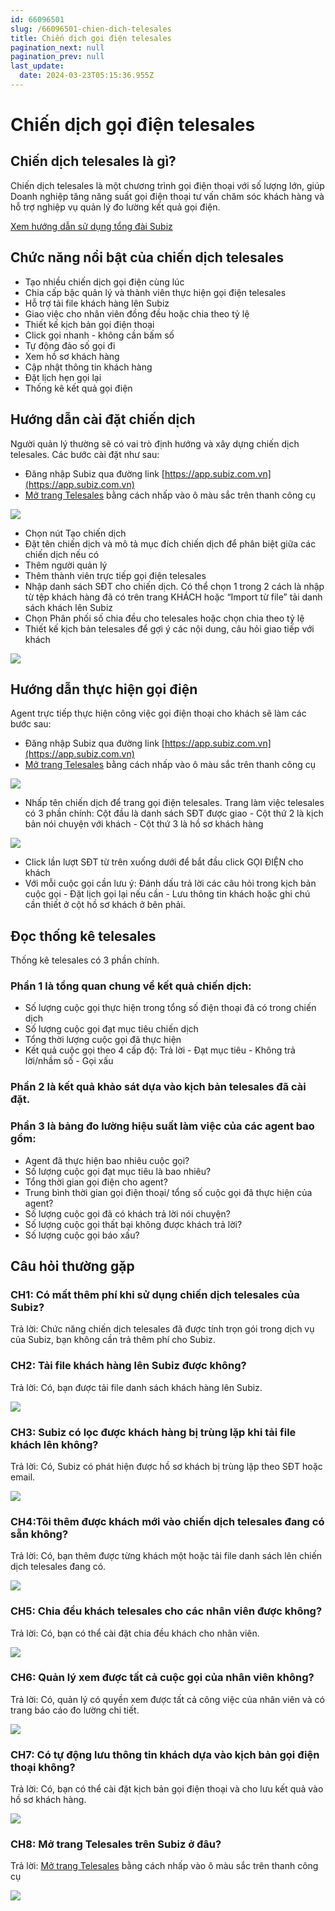 ```yaml
---
id: 66096501
slug: /66096501-chien-dich-telesales
title: Chiến dịch gọi điện telesales
pagination_next: null
pagination_prev: null
last_update:
  date: 2024-03-23T05:15:36.955Z
---
```


# Chiến dịch gọi điện telesales

## Chiến dịch telesales là gì?




Chiến dịch telesales là một chương trình gọi điện thoại với số lượng lớn, giúp Doanh nghiệp tăng năng suất gọi điện thoại tư vấn chăm sóc khách hàng và hỗ trợ nghiệp vụ quản lý đo lường kết quả gọi điện.



[Xem hướng dẫn sử dụng tổng đài Subiz](https://subiz.com.vn/docs/900316123-su-dung-tong-dai)
## Chức năng nổi bật của chiến dịch telesales


- Tạo nhiều chiến dịch gọi điện cùng lúc
- Chia cấp bậc quản lý và thành viên thực hiện gọi điện telesales
- Hỗ trợ tải file khách hàng lên Subiz
- Giao việc cho nhân viên đồng đều hoặc chia theo tỷ lệ
- Thiết kế kịch bản gọi điện thoại
- Click gọi nhanh - không cần bấm số
- Tự động đảo số gọi đi
- Xem hồ sơ khách hàng
- Cập nhật thông tin khách hàng
- Đặt lịch hẹn gọi lại
- Thống kê kết quả gọi điện
## Hướng dẫn cài đặt chiến dịch


Người quản lý thường sẽ có vai trò định hướng và xây dựng chiến dịch telesales. Các bước cài đặt như sau:

- Đăng nhập Subiz qua đường link [https://app.subiz.com.vn](https://app.subiz.com.vn)
- [Mở trang Telesales](https://app.subiz.com.vn/telesale-list) bằng cách nhấp vào ô màu sắc trên thanh công cụ


![](https://vcdn.subiz-cdn.com/file/b341073c1b70e2c652baefe2d9941a4b13ea659ec99c2680607a7b0f3b7db9c9_acpxkgumifuoofoosble)
- Chọn nút Tạo chiến dịch
- Đặt tên chiến dịch và mô tả mục đích chiến dịch để phân biệt giữa các chiến dịch nếu có
- Thêm người quản lý
- Thêm thành viên trực tiếp gọi điện telesales
- Nhập danh sách SĐT cho chiến dịch. Có thể chọn 1 trong 2 cách là nhập từ tệp khách hàng đã có trên trang KHÁCH hoặc “Import từ file” tải danh sách khách lên Subiz
- Chọn Phân phối số chia đều cho telesales hoặc chọn chia theo tỷ lệ
- Thiết kế kịch bản telesales để gợi ý các nội dung, câu hỏi giao tiếp với khách


![](https://vcdn.subiz-cdn.com/file/90397674fc9c65428f696513abe5ceaf28a2565bb249ffe7a60cac10d66d51f8_acpxkgumifuoofoosble)
## Hướng dẫn thực hiện gọi điện


Agent trực tiếp thực hiện công việc gọi điện thoại cho khách sẽ làm các bước sau:

- Đăng nhập Subiz qua đường link [https://app.subiz.com.vn](https://app.subiz.com.vn)
- [Mở trang Telesales](https://app.subiz.com.vn/telesale-list) bằng cách nhấp vào ô màu sắc trên thanh công cụ


![](https://vcdn.subiz-cdn.com/file/b341073c1b70e2c652baefe2d9941a4b13ea659ec99c2680607a7b0f3b7db9c9_acpxkgumifuoofoosble)
- Nhấp tên chiến dịch để trang gọi điện telesales. Trang làm việc telesales có 3 phần chính: Cột đầu là danh sách SĐT được giao - Cột thứ 2 là kịch bản nói chuyện với khách - Cột thứ 3 là hồ sơ khách hàng


![](https://vcdn.subiz-cdn.com/file/a045d7c008068b7ba91883fa0a34e686a03f8dac50a6205154bf938fd56896c7_acpxkgumifuoofoosble)
- Click lần lượt SĐT từ trên xuống dưới để bắt đầu click GỌI ĐIỆN cho khách
- Với mỗi cuộc gọi cần lưu ý: Đánh dấu trả lời các câu hỏi trong kịch bản cuộc gọi - Đặt lịch gọi lại nếu cần - Lưu thông tin khách hoặc ghi chú cần thiết ở cột hồ sơ khách ở bên phải.
## Đọc thống kê telesales


Thống kê telesales có 3 phần chính.
### Phần 1 là tổng quan chung về kết quả chiến dịch:


- Số lượng cuộc gọi thực hiện trong tổng số điện thoại đã có trong chiến dịch
- Số lượng cuộc gọi đạt mục tiêu chiến dịch
- Tổng thời lượng cuộc gọi đã thực hiện
- Kết quả cuộc gọi theo 4 cấp độ: Trả lời - Đạt mục tiêu - Không trả lời/nhầm số - Gọi xấu
### Phần 2 là kết quả khảo sát dựa vào kịch bản telesales đã cài đặt.

### Phần 3 là bảng đo lường hiệu suất làm việc của các agent bao gồm:


- Agent đã thực hiện bao nhiêu cuộc gọi?
- Số lượng cuộc gọi đạt mục tiêu là bao nhiêu?
- Tổng thời gian gọi điện cho agent?
- Trung bình thời gian gọi điện thoại/ tổng số cuộc gọi đã thực hiện của agent?
- Số lượng cuộc gọi đã có khách trả lời nói chuyện?
- Số lượng cuộc gọi thất bại không được khách trả lời?
- Số lượng cuộc gọi báo xấu?
## Câu hỏi thường gặp

### CH1: Có mất thêm phí khi sử dụng chiến dịch telesales của Subiz?


Trả lời: Chức năng chiến dịch telesales đã được tính trọn gói trong dịch vụ của Subiz, bạn không cần trả thêm phí cho Subiz.
### CH2: Tải file khách hàng lên Subiz được không?


Trả lời: Có, bạn được tải file danh sách khách hàng lên Subiz.


![](https://vcdn.subiz-cdn.com/file/65d374d3b3bde5443da7e4f51c1b36d3dc6098ca14773380d0b0cf7d836e925f_acpxkgumifuoofoosble)

### CH3: Subiz có lọc được khách hàng bị trùng lặp khi tải file khách lên không?


Trả lời: Có, Subiz có phát hiện được hồ sơ khách bị trùng lặp theo SĐT hoặc email.


![](https://vcdn.subiz-cdn.com/file/4d68b031922575fa99588f8e06f648faad61b206e3079325fbe1b182ce14cef8_acpxkgumifuoofoosble)

### CH4:Tôi thêm được khách mới vào chiến dịch telesales đang có sẵn không?


Trả lời: Có, bạn thêm được từng khách một hoặc tải file danh sách lên chiến dịch telesales đang có.


![](https://vcdn.subiz-cdn.com/file/1437e7684cb8d256db1fdbdac561f5add5f8408768a5236b4992b231d0f63922_acpxkgumifuoofoosble)

### CH5: Chia đều khách telesales cho các nhân viên được không?


Trả lời: Có, bạn có thể cài đặt chia đều khách cho nhân viên.




![](https://vcdn.subiz-cdn.com/file/b8f61fa4eaad78bb2d84d698d7616515259563a60ae47cc68c3ba57af81c5b63_acpxkgumifuoofoosble)

### CH6: Quản lý xem được tất cả cuộc gọi của nhân viên không?


Trả lời: Có, quản lý có quyền xem được tất cả công việc của nhân viên và có trang báo cáo đo lường chi tiết.




![](https://vcdn.subiz-cdn.com/file/5efca9926f058e30a9f554f45c21a326c65a6a566ce1a11b5270ac51f1e18952_acpxkgumifuoofoosble)

### CH7: Có tự động lưu thông tin khách dựa vào kịch bản gọi điện thoại không?


Trả lời: Có, bạn có thể cài đặt kịch bản gọi điện thoại và cho lưu kết quả vào hồ sơ khách hàng.




![](https://vcdn.subiz-cdn.com/file/90397674fc9c65428f696513abe5ceaf28a2565bb249ffe7a60cac10d66d51f8_acpxkgumifuoofoosble)

### CH8: Mở trang Telesales trên Subiz ở đâu?


Trả lời: [Mở trang Telesales](https://app.subiz.com.vn/telesale-list) bằng cách nhấp vào ô màu sắc trên thanh công cụ




![](https://vcdn.subiz-cdn.com/file/b341073c1b70e2c652baefe2d9941a4b13ea659ec99c2680607a7b0f3b7db9c9_acpxkgumifuoofoosble)